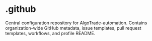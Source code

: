 # .github
Central configuration repository for AlgoTrade-automation. Contains organization-wide GitHub metadata, issue templates, pull request templates, workflows, and profile README.

